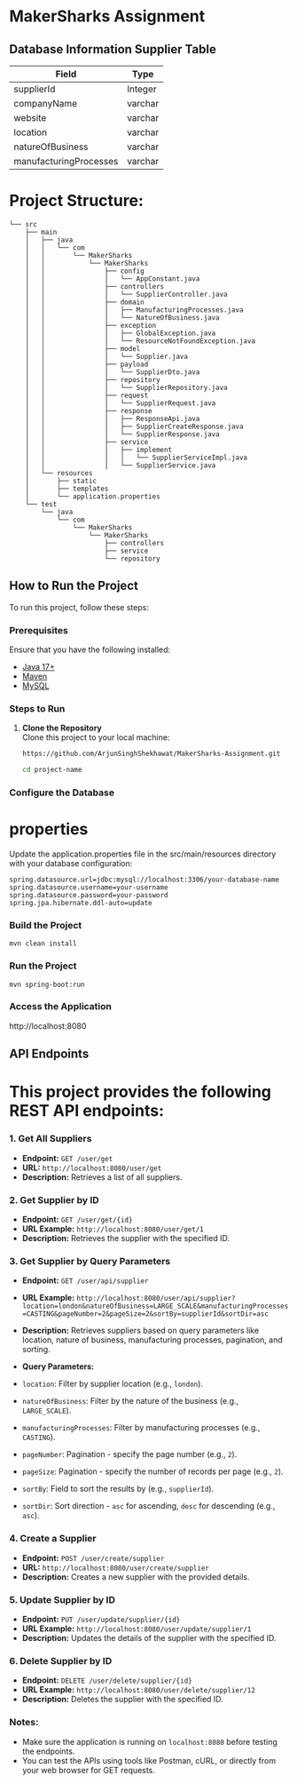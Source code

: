 # MakerSharks Assignment
 
## Database Information Supplier Table

| Field                   | Type    |
|-------------------------|---------|
| supplierId              | Integer |
| companyName             | varchar |
| website                 | varchar |
| location                | varchar |
| natureOfBusiness        | varchar |
| manufacturingProcesses  | varchar |

                                  
# Project Structure:

```
└── src
    ├── main
    │   ├── java
    │   │   └── com
    │   │       └── MakerSharks
    │   │           └── MakerSharks
    │   │               ├── config
    │   │               │   └── AppConstant.java
    │   │               ├── controllers
    │   │               │   └── SupplierController.java
    │   │               ├── domain
    │   │               │   ├── ManufacturingProcesses.java
    │   │               │   └── NatureOfBusiness.java
    │   │               ├── exception
    │   │               │   ├── GlobalException.java
    │   │               │   └── ResourceNotFoundException.java
    │   │               ├── model
    │   │               │   └── Supplier.java
    │   │               ├── payload
    │   │               │   └── SupplierDto.java
    │   │               ├── repository
    │   │               │   └── SupplierRepository.java
    │   │               ├── request
    │   │               │   └── SupplierRequest.java
    │   │               ├── response
    │   │               │   ├── ResponseApi.java
    │   │               │   ├── SupplierCreateResponse.java
    │   │               │   └── SupplierResponse.java
    │   │               ├── service
    │   │               │   ├── implement
    │   │               │   │   └── SupplierServiceImpl.java
    │   │               │   └── SupplierService.java
    │   └── resources
    │       ├── static
    │       ├── templates
    │       └── application.properties
    └── test
        └── java
            └── com
                └── MakerSharks
                    └── MakerSharks
                        ├── controllers
                        ├── service
                        └── repository
```


## How to Run the Project

To run this project, follow these steps:

### Prerequisites

Ensure that you have the following installed:

- [Java 17+](https://www.oracle.com/java/technologies/javase-jdk17-downloads.html)
- [Maven](https://maven.apache.org/download.cgi)
- [MySQL](https://dev.mysql.com/downloads/) 

### Steps to Run

1. **Clone the Repository**  
   Clone this project to your local machine:
   ```bash
   https://github.com/ArjunSinghShekhawat/MakerSharks-Assignment.git
   
   cd project-name
### Configure the Database

# properties
Update the application.properties file in the src/main/resources directory with your database configuration:
```
spring.datasource.url=jdbc:mysql://localhost:3306/your-database-name
spring.datasource.username=your-username
spring.datasource.password=your-password
spring.jpa.hibernate.ddl-auto=update
```

### Build the Project
```
mvn clean install
```

### Run the Project
```
mvn spring-boot:run
```
### Access the Application

http://localhost:8080

## API Endpoints

# This project provides the following REST API endpoints:

### 1. Get All Suppliers

- **Endpoint:** `GET /user/get`
- **URL:** `http://localhost:8080/user/get`
- **Description:** Retrieves a list of all suppliers.

### 2. Get Supplier by ID

- **Endpoint:** `GET /user/get/{id}`
- **URL Example:** `http://localhost:8080/user/get/1`
- **Description:** Retrieves the supplier with the specified ID.

### 3. Get Supplier by Query Parameters

- **Endpoint:** `GET /user/api/supplier`
- **URL Example:** `http://localhost:8080/user/api/supplier?location=london&natureOfBusiness=LARGE_SCALE&manufacturingProcesses=CASTING&pageNumber=2&pageSize=2&sortBy=supplierId&sortDir=asc`

- **Description:** Retrieves suppliers based on query parameters like location, nature of business, manufacturing processes, pagination, and sorting.

- **Query Parameters:**
- `location`: Filter by supplier location (e.g., `london`).
- `natureOfBusiness`: Filter by the nature of the business (e.g., `LARGE_SCALE`).
- `manufacturingProcesses`: Filter by manufacturing processes (e.g., `CASTING`).
- `pageNumber`: Pagination - specify the page number (e.g., `2`).
- `pageSize`: Pagination - specify the number of records per page (e.g., `2`).
- `sortBy`: Field to sort the results by (e.g., `supplierId`).
- `sortDir`: Sort direction - `asc` for ascending, `desc` for descending (e.g., `asc`).

### 4. Create a Supplier

- **Endpoint:** `POST /user/create/supplier`
- **URL:** `http://localhost:8080/user/create/supplier`
- **Description:** Creates a new supplier with the provided details.

### 5. Update Supplier by ID

- **Endpoint:** `PUT /user/update/supplier/{id}`
- **URL Example:** `http://localhost:8080/user/update/supplier/1`
- **Description:** Updates the details of the supplier with the specified ID.

### 6. Delete Supplier by ID

- **Endpoint:** `DELETE /user/delete/supplier/{id}`
- **URL Example:** `http://localhost:8080/user/delete/supplier/12`
- **Description:** Deletes the supplier with the specified ID.

### Notes:
- Make sure the application is running on `localhost:8080` before testing the endpoints.
- You can test the APIs using tools like Postman, cURL, or directly from your web browser for GET requests.


